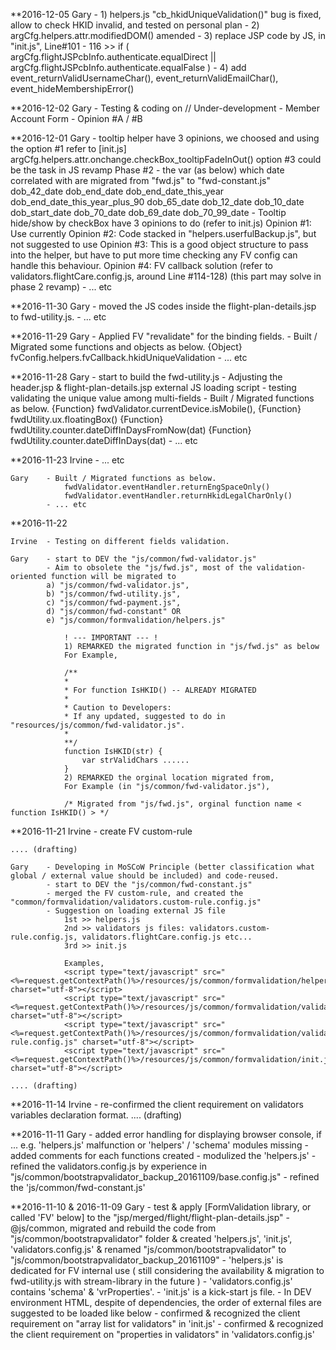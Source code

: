 **2016-12-05
    Gary    - 1) helpers.js "cb_hkidUniqueValidation()" bug is fixed, allow to  check HKID invalid, and tested on personal plan
            - 2) argCfg.helpers.attr.modifiedDOM() amended
            - 3) replace JSP code by JS, in "init.js", Line#101 - 116 >> if ( argCfg.flightJSPcbInfo.authenticate.equalDirect || argCfg.flightJSPcbInfo.authenticate.equalFalse )
            - 4) add event_returnValidUsernameChar(), event_returnValidEmailChar(), event_hideMembershipError()

**2016-12-02
    Gary    -   Testing & coding on
                // Under-development - Member Account Form - Opinion #A / #B

**2016-12-01
    Gary    - tooltip helper have 3 opinions, we choosed and using the option #1
                refer to [init.js] argCfg.helpers.attr.onchange.checkBox_tooltipFadeInOut()
                option #3 could be the task in JS revamp Phase #2
            - the var (as below) which date correlated with are migrated from "fwd.js" to "fwd-constant.js"
                dob_42_date
                dob_end_date
                dob_end_date_this_year
                dob_end_date_this_year_plus_90
                dob_65_date
                dob_12_date
                dob_10_date
                dob_start_date
                dob_70_date
                dob_69_date
                dob_70_99_date
            - Tooltip hide/show by checkBox have 3 opinions to do (refer to init.js)
                Opinion #1: Use currently
                Opinion #2: Code stacked in "helpers.userfulBackup.js", but not suggested to use
                Opinion #3: This is a good object structure to pass into the helper, but have to put more time checking any FV config can handle this behaviour.
                Opinion #4: FV callback solution (refer to validators.flightCare.config.js, around Line #114-128)
                (this part may solve in phase 2 revamp)
            - ... etc

**2016-11-30
    Gary    - moved the JS codes inside the flight-plan-details.jsp to fwd-utility.js.
            - ... etc

**2016-11-29
    Gary    - Applied FV "revalidate" for the binding fields.
            - Built / Migrated some functions and objects as below.
                {Object} fvConfig.helpers.fvCallback.hkidUniqueValidation
            - ... etc

**2016-11-28
    Gary    - start to build the fwd-utility.js
            - Adjusting the header.jsp & flight-plan-details.jsp external JS loading script
            - testing validating the unique value among multi-fields
            - Built / Migrated functions as below.
                {Function} fwdValidator.currentDevice.isMobile(),
                {Function} fwdUtility.ux.floatingBox()
                {Function} fwdUtility.counter.dateDiffInDaysFromNow(dat)
                {Function} fwdUtility.counter.dateDiffInDays(dat)
            - ... etc

**2016-11-23
    Irvine  - ... etc

    Gary    - Built / Migrated functions as below.
                fwdValidator.eventHandler.returnEngSpaceOnly()
                fwdValidator.eventHandler.returnHkidLegalCharOnly()
            - ... etc

**2016-11-22

    Irvine  - Testing on different fields validation.

    Gary    - start to DEV the "js/common/fwd-validator.js"
            - Aim to obsolete the "js/fwd.js", most of the validation-oriented function will be migrated to
            a) "js/common/fwd-validator.js",
            b) "js/common/fwd-utility.js",
            c) "js/common/fwd-payment.js",
            d) "js/common/fwd-constant" OR
            e) "js/common/formvalidation/helpers.js"

                ! --- IMPORTANT --- !
                1) REMARKED the migrated function in "js/fwd.js" as below
                For Example,

                /**
                *
                * For function IsHKID() -- ALREADY MIGRATED
                *
                * Caution to Developers:
                * If any updated, suggested to do in "resources/js/common/fwd-validator.js".
                *
                **/
                function IsHKID(str) {
                	var strValidChars ......
                }
                2) REMARKED the orginal location migrated from,
                For Example (in "js/common/fwd-validator.js"),

                /* Migrated from "js/fwd.js", orginal function name < function IsHKID() > */

**2016-11-21
    Irvine  - create FV custom-rule

    .... (drafting)

    Gary    - Developing in MoSCoW Principle (better classification what global / external value should be included) and code-reused.
            - start to DEV the "js/common/fwd-constant.js"
            - merged the FV custom-rule, and created the "common/formvalidation/validators.custom-rule.config.js"
            - Suggestion on loading external JS file
                1st >> helpers.js
                2nd >> validators js files: validators.custom-rule.config.js, validators.flightCare.config.js etc...
                3rd >> init.js

                Examples,
                <script type="text/javascript" src="<%=request.getContextPath()%>/resources/js/common/formvalidation/helpers.js" charset="utf-8"></script>
                <script type="text/javascript" src="<%=request.getContextPath()%>/resources/js/common/formvalidation/validators.flightCare.config.js" charset="utf-8"></script>
                <script type="text/javascript" src="<%=request.getContextPath()%>/resources/js/common/formvalidation/validators.custom-rule.config.js" charset="utf-8"></script>
                <script type="text/javascript" src="<%=request.getContextPath()%>/resources/js/common/formvalidation/init.js" charset="utf-8"></script>

    .... (drafting)

**2016-11-14
    Irvine  - re-confirmed the client requirement on validators variables declaration format.
    .... (drafting)


**2016-11-11
    Gary    - added error handling for displaying browser console, if ...
                e.g. 'helpers.js' malfunction or 'helpers' / 'schema' modules missing
            - added comments for each functions created
            - modulized the 'helpers.js'
            - refined the validators.config.js by experience in "js/common/bootstrapvalidator_backup_20161109/base.config.js"
            - refined the 'js/common/fwd-constant.js'


**2016-11-10 & 2016-11-09
    Gary    - test & apply [FormValidation library, or called 'FV' below] to the "jsp/merged/flight/flight-plan-details.jsp"
            - @js/common, migrated and rebuild the code from "js/common/bootstrapvalidator" folder
                & created 'helpers.js', 'init.js', 'validators.config.js'
                & renamed "js/common/bootstrapvalidator" to "js/common/bootstrapvalidator_backup_20161109"
            - 'helpers.js' is dedicated for FV internal use ( still considering the availability & migration to fwd-utility.js
                with stream-library in the future )
            - 'validators.config.js' contains 'schema' & 'vrProperties'.
            - 'init.js' is a kick-start js file.
            - In DEV environment HTML, despite of dependencies, the order of external files are suggested to be loaded like below
                <link href="<%=request.getContextPath()%>/resources/css/vendor/formvalidation/dist/css/formValidation.css" rel="stylesheet" type="text/css" />
                <script type="text/javascript" src="<%=request.getContextPath()%>/resources/js/vendor/lodash.min.js"></script>
                <script type="text/javascript" src="<%=request.getContextPath()%>/resources/js/common/fwd-constant.js" charset="utf-8"></script>
                <script type="text/javascript" src="<%=request.getContextPath()%>/resources/js/vendor/formvalidation/dist/js/formValidation.js"></script>
                <script type="text/javascript" src="<%=request.getContextPath()%>/resources/js/vendor/formvalidation/dist/js/framework/bootstrap.min.js"></script>
                <script type="text/javascript" src="<%=request.getContextPath()%>/resources/js/common/formvalidation/helpers.js" charset="utf-8"></script>
                <script type="text/javascript" src="<%=request.getContextPath()%>/resources/js/common/formvalidation/validators.config.js" charset="utf-8"></script>
                <script type="text/javascript" src="<%=request.getContextPath()%>/resources/js/common/formvalidation/init.js" charset="utf-8"></script>
            - confirmed & recognized the client requirement on "array list for validators" in 'init.js'
            - confirmed & recognized the client requirement on "properties in validators" in 'validators.config.js'

